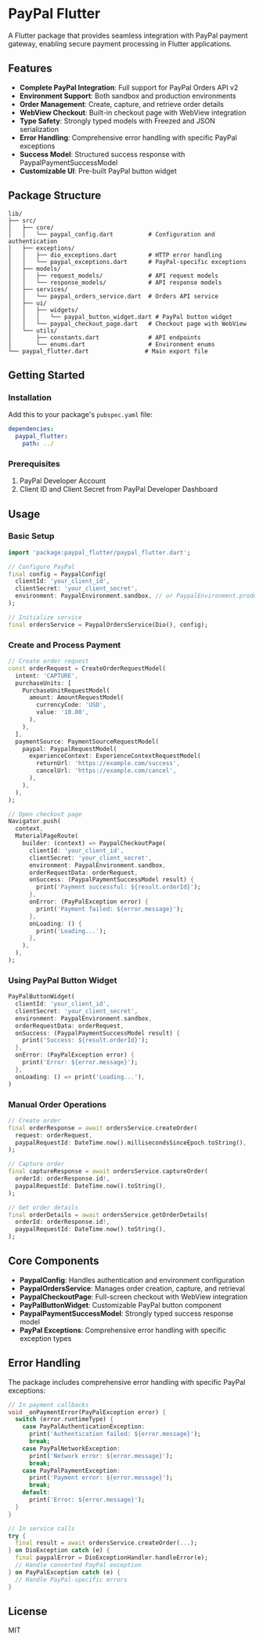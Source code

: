 # PayPal Flutter

A Flutter package that provides seamless integration with PayPal payment gateway, enabling secure payment processing in Flutter applications.

## Features

- **Complete PayPal Integration**: Full support for PayPal Orders API v2
- **Environment Support**: Both sandbox and production environments
- **Order Management**: Create, capture, and retrieve order details
- **WebView Checkout**: Built-in checkout page with WebView integration
- **Type Safety**: Strongly typed models with Freezed and JSON serialization
- **Error Handling**: Comprehensive error handling with specific PayPal exceptions
- **Success Model**: Structured success response with PaypalPaymentSuccessModel
- **Customizable UI**: Pre-built PayPal button widget

## Package Structure

```
lib/
├── src/
│   ├── core/
│   │   └── paypal_config.dart          # Configuration and authentication
│   ├── exceptions/
│   │   ├── dio_exceptions.dart         # HTTP error handling
│   │   └── paypal_exceptions.dart      # PayPal-specific exceptions
│   ├── models/
│   │   ├── request_models/             # API request models
│   │   └── response_models/            # API response models
│   ├── services/
│   │   └── paypal_orders_service.dart  # Orders API service
│   ├── ui/
│   │   ├── widgets/
│   │   │   └── paypal_button_widget.dart # PayPal button widget
│   │   └── paypal_checkout_page.dart   # Checkout page with WebView
│   └── utils/
│       ├── constants.dart              # API endpoints
│       └── enums.dart                  # Environment enums
└── paypal_flutter.dart                # Main export file
```

## Getting Started

### Installation

Add this to your package's `pubspec.yaml` file:

```yaml
dependencies:
  paypal_flutter:
    path: ../
```

### Prerequisites

1. PayPal Developer Account
2. Client ID and Client Secret from PayPal Developer Dashboard

## Usage

### Basic Setup

```dart
import 'package:paypal_flutter/paypal_flutter.dart';

// Configure PayPal
final config = PaypalConfig(
  clientId: 'your_client_id',
  clientSecret: 'your_client_secret',
  environment: PaypalEnvironment.sandbox, // or PaypalEnvironment.production
);

// Initialize service
final ordersService = PaypalOrdersService(Dio(), config);
```

### Create and Process Payment

```dart
// Create order request
const orderRequest = CreateOrderRequestModel(
  intent: 'CAPTURE',
  purchaseUnits: [
    PurchaseUnitRequestModel(
      amount: AmountRequestModel(
        currencyCode: 'USD',
        value: '10.00',
      ),
    ),
  ],
  paymentSource: PaymentSourceRequestModel(
    paypal: PaypalRequestModel(
      experienceContext: ExperienceContextRequestModel(
        returnUrl: 'https://example.com/success',
        cancelUrl: 'https://example.com/cancel',
      ),
    ),
  ),
);

// Open checkout page
Navigator.push(
  context,
  MaterialPageRoute(
    builder: (context) => PaypalCheckoutPage(
      clientId: 'your_client_id',
      clientSecret: 'your_client_secret',
      environment: PaypalEnvironment.sandbox,
      orderRequestData: orderRequest,
      onSuccess: (PaypalPaymentSuccessModel result) {
        print('Payment successful: ${result.orderId}');
      },
      onError: (PayPalException error) {
        print('Payment failed: ${error.message}');
      },
      onLoading: () {
        print('Loading...');
      },
    ),
  ),
);
```

### Using PayPal Button Widget

```dart
PayPalButtonWidget(
  clientId: 'your_client_id',
  clientSecret: 'your_client_secret',
  environment: PaypalEnvironment.sandbox,
  orderRequestData: orderRequest,
  onSuccess: (PaypalPaymentSuccessModel result) {
    print('Success: ${result.orderId}');
  },
  onError: (PayPalException error) {
    print('Error: ${error.message}');
  },
  onLoading: () => print('Loading...'),
)
```

### Manual Order Operations

```dart
// Create order
final orderResponse = await ordersService.createOrder(
  request: orderRequest,
  paypalRequestId: DateTime.now().millisecondsSinceEpoch.toString(),
);

// Capture order
final captureResponse = await ordersService.captureOrder(
  orderId: orderResponse.id!,
  paypalRequestId: DateTime.now().toString(),
);

// Get order details
final orderDetails = await ordersService.getOrderDetails(
  orderId: orderResponse.id!,
  paypalRequestId: DateTime.now().toString(),
);
```

## Core Components

- **PaypalConfig**: Handles authentication and environment configuration
- **PaypalOrdersService**: Manages order creation, capture, and retrieval
- **PaypalCheckoutPage**: Full-screen checkout with WebView integration
- **PayPalButtonWidget**: Customizable PayPal button component
- **PaypalPaymentSuccessModel**: Strongly typed success response model
- **PayPal Exceptions**: Comprehensive error handling with specific exception types

## Error Handling

The package includes comprehensive error handling with specific PayPal exceptions:

```dart
// In payment callbacks
void _onPaymentError(PayPalException error) {
  switch (error.runtimeType) {
    case PayPalAuthenticationException:
      print('Authentication failed: ${error.message}');
      break;
    case PayPalNetworkException:
      print('Network error: ${error.message}');
      break;
    case PayPalPaymentException:
      print('Payment error: ${error.message}');
      break;
    default:
      print('Error: ${error.message}');
  }
}

// In service calls
try {
  final result = await ordersService.createOrder(...);
} on DioException catch (e) {
  final paypalError = DioExceptionHandler.handleError(e);
  // Handle converted PayPal exception
} on PayPalException catch (e) {
  // Handle PayPal-specific errors
}
```

## License

MIT
